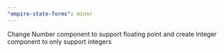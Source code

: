 ```yaml
---
"empire-state-forms": minor
---
```


Change Number component to support floating point and create Integer component to only support integers
